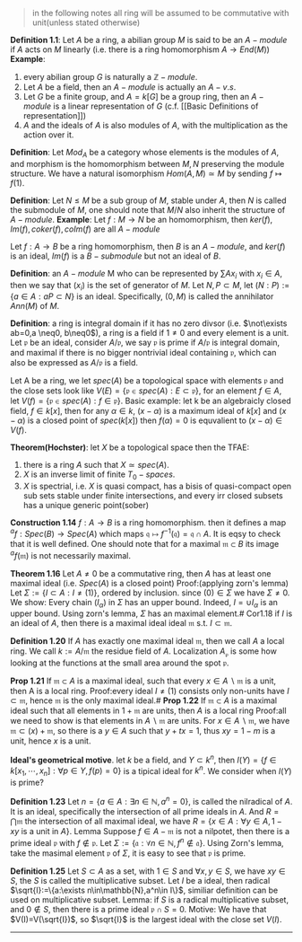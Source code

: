 >in the following notes all ring will be assumed to be commutative with unit(unless stated otherwise)

**Definition 1.1**: Let $A$ be a ring, a abilian group $M$ is said to be an $A-module$ if $A$ acts on $M$ linearly (i.e. there is a ring homomorphism $A \rightarrow End(M)$)
**Example**:
1. every abilian group $G$ is naturally a $\mathbb{Z}-module$.
2. Let $A$ be a field, then an $A-module$ is actually an $A-v.s.$
3. Let $G$ be a finite group, and $A=k[G]$ be a group ring, then an $A-module$ is a linear representation of $G$ (c.f. [[Basic Definitions of representation]])
4. $A$ and the ideals of $A$ is also modules of $A$, with the multiplication as the action over it.

**Definition**: Let $Mod_A$ be a category whose elements is the modules of $A$, and morphism is the homomorphism between $M,N$ preserving the module structure.
We have a natural isomorphism $Hom(A,M) \simeq M$ by sending $f \mapsto f(1)$.

**Definition**: Let $N \leq M$ be a sub group of $M$, stable under $A$, then $N$ is called the submodule of $M$, one should note that $M/N$ also inherit the structure of $A-module$.
**Example**: Let $f: M \rightarrow N$ be an homomorphism, then $ker(f),Im(f),coker(f),coIm(f)$ are all $A-module$

Let $f: A \rightarrow B$ be a ring homomorphism, then $B$ is an $A-module$, and $ker(f)$ is an ideal, $Im(f)$ is a $B-submodule$ but not an ideal of $B$.

**Definition**: an $A-module$ M who can be represented by $\sum Ax_i$ with $x_i \in A$, then we say that $(x_i)$ is the set of generator of $M$. Let $N,P \subset M$, let $(N:P):=\{a \in A : aP \subset N\}$ is an ideal. Specifically, $(0,M)$ is called the annihilator $Ann(M)$ of $M$.

**Definition**: a ring is integral domain if it has no zero divsor (i.e. $\not\exists ab=0,a \neq0, b\neq0$), a ring is a field if $1 \neq 0$ and every element is a unit. Let $\mathfrak{p}$ be an ideal, consider $A/\mathfrak{p}$, we say $\mathfrak{p}$ is prime if $A/\mathfrak{p}$ is integral domain, and maximal if there is no bigger nontrivial ideal containing $\mathfrak{p}$, which can also be expressed as $A/\mathfrak{p}$ is a field.

Let A be a ring, we let $spec(A)$ be a topological space with elements $\mathfrak{p}$ and the close sets look like $V(E)=\{\mathfrak{p} \in spec(A):E \subset\mathfrak{p}\}$, for an element $f \in A$, let $V(f)=\{\mathfrak{p} \in spec(A):f \in \mathfrak{p}\}$.
Basic example: let k be an algebraicly closed field, $f \in k[x]$, then for any $\alpha \in k$, $(x-\alpha)$ is a maximum ideal of $k[x]$ and $(x-\alpha)$ is a closed point of $spec(k[x])$ then $f(\alpha)=0$ is equvalient to $(x-\alpha) \in V(f)$.

**Theorem(Hochster)**: let $X$ be a topological space then the TFAE:
1. there is a ring $A$ such that $X \simeq spec(A)$.
2. $X$ is an inverse limit of finite $T_0-spaces$.
3. $X$ is spectrial, i.e. $X$ is quasi compact, has a bisis of quasi-compact open sub sets stable under finite intersections, and every irr closed subsets has a unique generic point(sober)

**Construction 1.14** $f:A \rightarrow B$ is a ring homomorphism. then it defines a map $^af:Spec(B) \rightarrow Spec(A)$ which maps $\mathfrak{q} \mapsto f^{-1}(\mathfrak{q})=\mathfrak{q} \cap A$. It is eqsy to check that it is well defined. One should note that for a maximal $\mathfrak{m} \subset B$ its image $^af(\mathfrak{m})$ is not necessarily maximal.

**Theorem 1.16** Let $A \neq 0$ be a commutative ring, then $A$ has at least one maximal ideal (i.e. $Spec(A)$ is a closed point)
Proof:(applying zorn's lemma) Let $\Sigma:=\{I \subset A: I \neq (1)\}$, ordered by inclusion. since $(0) \in \Sigma$ we have $\Sigma\neq0$. We show: Every chain $(I_\alpha)$ in $\Sigma$ has an upper bound. Indeed, $I= \cup I_\alpha$ is an upper bound. Using zorn's lemma, $\Sigma$ has an maximal element.#
Cor1.18 if $I$ is an ideal of $A$, then there is a maximal ideal ideal $\mathfrak{m}$ s.t. $I \subset \mathfrak{m}$.

**Definition 1.20** If $A$ has exactly one maximal ideal $\mathfrak{m}$, then we call $A$ a local ring. We call $k:=A/\mathfrak{m}$ the residue field of $A$.
Localization $A_{\mathfrak{p}}$ is some how looking at the functions at the small area around the spot $\mathfrak{p}$.

**Prop 1.21** If $\mathfrak{m} \subset A$ is a maximal ideal, such that every $x\in A\backslash \mathfrak{m}$ is a unit, then A is a local ring.
Proof:every ideal $I \neq (1)$ consists only non-units have $I \subset \mathfrak{m}$, hence $\mathfrak{m}$ is the only maximal ideal.#
**Prop 1.22** If $\mathfrak{m} \subset A$ is a maximal ideal such that all elements in $1+\mathfrak{m}$  are units, then $A$ is a local ring
Proof:all we need to show is that elements in $A \backslash\mathfrak{m}$ are units. For $x \in A \backslash\mathfrak{m}$, we have $\mathfrak{m} \subset (x)+\mathfrak{m}$, so there is a $y \in A$ such that $y+tx=1$, thus $xy=1-m$ is a unit, hence $x$ is a unit.

**Ideal's geometrical motive**. let $k$ be a field, and $Y \subset k^n$, then $I(Y)=\{f \in k[x_1,\cdots,x_n]: \forall p\in Y,f(p)=0\}$ is a tipical ideal for $k^n$.
We consider when $I(Y)$ is prime?

**Definition 1.23** Let $n=\{a \in A:\exists n \in \mathbb{N},a^n=0\}$, is called the nilradical of $A$. It is an ideal, specifically the intersection of all prime ideals in $A$. And $R=\bigcap \mathfrak{m}$ the intersection of all maximal ideal, we have $R=\{x \in A: \forall y \in A, 1-xy \text{ is a unit in } A\}$.
Lemma Suppose $f \in A-\mathfrak{m}$ is not a nilpotet, then there is a prime ideal $\mathfrak{p}$ with $f \notin \mathfrak{p}$. Let $\Sigma:=\{\mathfrak{a}:\forall n \in \mathbb{N},f^n \notin \mathfrak{a}\}$. Using Zorn's lemma, take the masimal element $\mathfrak{p}$ of $\Sigma$, it is easy to see that $\mathfrak{p}$ is prime. 

**Definition 1.25** Let $S \subset A$ as a set, with $1\in S$ and $\forall x,y \in S$, we have $xy\in S$, the $S$ is called the multiplicative subset. Let $I$ be a ideal, then radical $\sqrt{I}:=\{a:\exists n\in\mathbb{N},a^n\in I\}$, similiar definition can be used on multiplicative subset.
Lemma: if $S$ is a radical multiplicative subset, and $0 \notin S$, then there is a prime ideal $\mathfrak{p} \cap S=0$.
Motive: We have that $V(I)=V(\sqrt{I})$, so $\sqrt{I}$ is the largest ideal with the close set $V(I)$.

---

